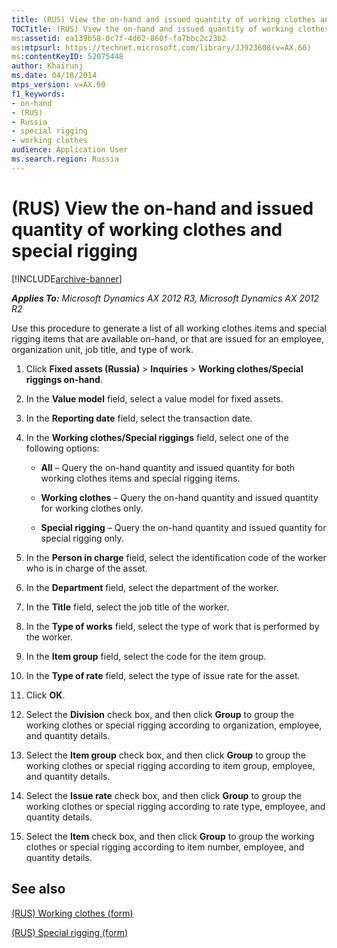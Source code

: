 ```yaml
---
title: (RUS) View the on-hand and issued quantity of working clothes and special rigging
TOCTitle: (RUS) View the on-hand and issued quantity of working clothes and special rigging
ms:assetid: ea139b58-0c7f-4d62-860f-fa7bbc2c23b2
ms:mtpsurl: https://technet.microsoft.com/library/JJ923608(v=AX.60)
ms:contentKeyID: 52075448
author: Khairunj
ms.date: 04/18/2014
mtps_version: v=AX.60
f1_keywords:
- on-hand
- (RUS)
- Russia
- special rigging
- working clothes
audience: Application User
ms.search.region: Russia
---
```


# (RUS) View the on-hand and issued quantity of working clothes and special rigging 


[!INCLUDE[archive-banner](includes/archive-banner.md)]


_**Applies To:** Microsoft Dynamics AX 2012 R3, Microsoft Dynamics AX 2012 R2_

Use this procedure to generate a list of all working clothes items and special rigging items that are available on-hand, or that are issued for an employee, organization unit, job title, and type of work.

1.  Click **Fixed assets (Russia)** \> **Inquiries** \> **Working clothes/Special riggings on-hand**.

2.  In the **Value model** field, select a value model for fixed assets.

3.  In the **Reporting date** field, select the transaction date.

4.  In the **Working clothes/Special riggings** field, select one of the following options:
    
      - **All** – Query the on-hand quantity and issued quantity for both working clothes items and special rigging items.
    
      - **Working clothes** – Query the on-hand quantity and issued quantity for working clothes only.
    
      - **Special rigging** – Query the on-hand quantity and issued quantity for special rigging only.

5.  In the **Person in charge** field, select the identification code of the worker who is in charge of the asset.

6.  In the **Department** field, select the department of the worker.

7.  In the **Title** field, select the job title of the worker.

8.  In the **Type of works** field, select the type of work that is performed by the worker.

9.  In the **Item group** field, select the code for the item group.

10. In the **Type of rate** field, select the type of issue rate for the asset.

11. Click **OK**.

12. Select the **Division** check box, and then click **Group** to group the working clothes or special rigging according to organization, employee, and quantity details.

13. Select the **Item group** check box, and then click **Group** to group the working clothes or special rigging according to item group, employee, and quantity details.

14. Select the **Issue rate** check box, and then click **Group** to group the working clothes or special rigging according to rate type, employee, and quantity details.

15. Select the **Item** check box, and then click **Group** to group the working clothes or special rigging according to item number, employee, and quantity details.

## See also

[(RUS) Working clothes (form)](https://technet.microsoft.com/library/jj923545\(v=ax.60\))

[(RUS) Special rigging (form)](https://technet.microsoft.com/library/jj923264\(v=ax.60\))

  


